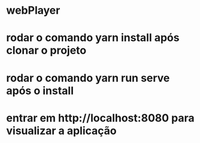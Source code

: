 # webPlayer
# rodar o comando yarn install após clonar o projeto
# rodar o comando yarn run serve após o install
# entrar em http://localhost:8080 para visualizar a aplicação
